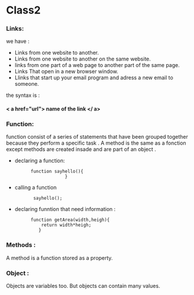 # Class2

### Links:
we have :
- Links from one website to another.
- Links from one website to another on the same website.
- links from one part of a web page to another part of the same page.
- Links That open in a new browser window.
- Llinks that start up your email program and adress a new email to someone.

the syntax is : 

#### < a href="url"> name of the link </ a>


### Function: 

function consist of a series of statements that have been grouped together because they perform a specific task .
A method is the same as a fonction except methods are created insade and are part of an object .

- declaring a function:
     
            function sayhello(){
                         }

- calling a function 

             sayhello();

- declaring funntion that need information :

            function getArea(width,heigh){
                return width*heigh;
               }

### Methods :

 A method is a function stored as a property.

### Object :

Objects are variables too. But objects can contain many values. 

